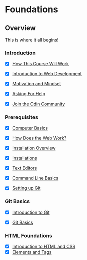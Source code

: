 # **Foundations**

## **Overview**

This is where it all begins!

### **Introduction**

- [x] [How This Course Will Work](https://www.theodinproject.com/lessons/foundations-how-this-course-will-work)

- [x] [Introduction to Web Development](https://www.theodinproject.com/lessons/foundations-introduction-to-web-development)

- [x] [Motivation and Mindset](https://www.theodinproject.com/lessons/foundations-motivation-and-mindset)

- [x] [Asking For Help](https://www.theodinproject.com/lessons/foundations-asking-for-help)

- [x] [Join the Odin Community](https://theodinproject.com/lessons/foundations-join-the-odin-community)

### **Prerequisites**

- [x] [Computer Basics](https://www.theodinproject.com/lessons/foundations-computer-basics)

- [x] [How Does the Web Work?](https://www.theodinproject.com/lessons/foundations-how-does-the-web-work)

- [x] [Installation Overview](https://theodinproject.com/lessons/foundations-installation-overview)

- [x] [Installations](https://www.theodinproject.com/lessons/foundations-installations)

- [x] [Text Editors](https://www.theodinproject.com/lessons/foundations-text-editors)

- [x] [Command Line Basics](https://www.theodinproject.com/lessons/foundations-command-line-basics)

- [x] [Setting up Git](https://www.theodinproject.com/lessons/foundations-setting-up-git)

### Git Basics

- [x] [Introduction to Git](https://www.theodinproject.com/lessons/foundations-introduction-to-git)

- [x] [Git Basics](https://www.theodinproject.com/lessons/foundations-git-basics)

### HTML Foundations

- [x] [Introduction to HTML and CSS](https://www.theodinproject.com/lessons/foundations-introduction-to-html-and-css)
- [x] [Elements and Tags](https://www.theodinproject.com/lessons/foundations-elements-and-tags)
